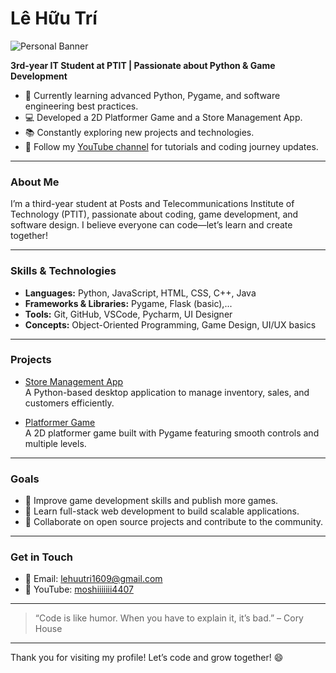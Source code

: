 # Lê Hữu Trí

![Personal Banner](https://res.cloudinary.com/dpbfb6hai/image/upload/v1749993556/Passionate_about_Python_Game_Development_aqpwun.png)

**3rd-year IT Student at PTIT | Passionate about Python & Game Development**

- 🌱 Currently learning advanced Python, Pygame, and software engineering best practices.
- 💻 Developed a 2D Platformer Game and a Store Management App.
- 📚 Constantly exploring new projects and technologies.
- 🎥 Follow my [YouTube channel](https://www.youtube.com/@moshiiiiiii4407) for tutorials and coding journey updates.

---

### About Me
I’m a third-year student at Posts and Telecommunications Institute of Technology (PTIT), passionate about coding, game development, and software design. I believe everyone can code—let’s learn and create together!

---

### Skills & Technologies
- **Languages:** Python, JavaScript, HTML, CSS, C++, Java
- **Frameworks & Libraries:** Pygame, Flask (basic),...
- **Tools:** Git, GitHub, VSCode, Pycharm, UI Designer
- **Concepts:** Object-Oriented Programming, Game Design, UI/UX basics

---

### Projects
- [Store Management App](https://github.com/Ryhtruly/Stationery-Officehub)  
  A Python-based desktop application to manage inventory, sales, and customers efficiently.

- [Platformer Game](https://github.com/Ryhtruly/Demo)  
  A 2D platformer game built with Pygame featuring smooth controls and multiple levels.

---

### Goals
- 🚀 Improve game development skills and publish more games.
- 📖 Learn full-stack web development to build scalable applications.
- 🤝 Collaborate on open source projects and contribute to the community.

---

### Get in Touch
- 📧 Email: lehuutri1609@gmail.com  
- 🎥 YouTube: [moshiiiiiii4407](https://www.youtube.com/@moshiiiiiii4407)

---

> “Code is like humor. When you have to explain it, it’s bad.” – Cory House

---

Thank you for visiting my profile! Let’s code and grow together! 😄
